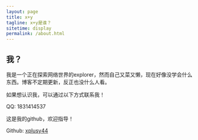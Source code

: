 ```yaml
---
layout: page
title: x+y
tagline: x+y是谁？
sitetime: display
permalink: /about.html
---
```


## 我？

我是一个正在探索网络世界的explorer，然而自己又菜又懒，现在好像没学会什么东西。博客不定期更新，反正也没什么人看。

如果想认识我，可以通过以下方式联系我！

QQ: 1831414537

这是我的github，欢迎指导！

Github: [xplusy44](https://github.com/xplusy44)
